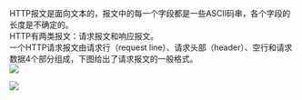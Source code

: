 HTTP报文是面向文本的，报文中的每一个字段都是一些ASCII码串，各个字段的长度是不确定的。  
HTTP有两类报文：请求报文和响应报文。  
一个HTTP请求报文由请求行（request line）、请求头部（header）、空行和请求数据4个部分组成，下图给出了请求报文的一般格式。  
![](http://img.ph.126.net/j6dJe4d3HKS_wJBEBajWaQ==/3326471274767149992.jpg)

![](http://p.blog.csdn.net/images/p_blog_csdn_net/yc0188/EntryImages/20091029/clip_image002.jpg)
